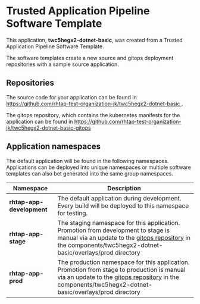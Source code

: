 # Trusted Application Pipeline Software Template

This application, **twc5hegx2-dotnet-basic**, was created from a Trusted Application Pipeline Software Template.

The software templates create a new source and gitops deployment repositories with a sample source application. 

## Repositories

The source code for your application can be found in [https://github.com/rhtap-test-organization-jk/twc5hegx2-dotnet-basic ](https://github.com/rhtap-test-organization-jk/twc5hegx2-dotnet-basic ).
 
The gitops repository, which contains the kubernetes manifests for the application can be found in 
[https://github.com/rhtap-test-organization-jk/twc5hegx2-dotnet-basic-gitops ](https://github.com/rhtap-test-organization-jk/twc5hegx2-dotnet-basic-gitops ) 

## Application namespaces 

The default application will be found in the following namespaces. Applications can be deployed into unique namespaces or multiple software templates can also bet generated into the same group namespaces.  

|  Namespace   |  Description   |  
| -------- | -------- |   
| **rhtap-app-development** | The default application during development. Every build will be deployed to this namespace for testing. | 
| **rhtap-app-stage** | The staging namespace for this application. Promotion from development to stage is manual via an update to the [gitops repository](https://github.com/rhtap-test-organization-jk/twc5hegx2-dotnet-basic-gitops ) in the components/twc5hegx2-dotnet-basic/overlays/prod directory |  
| **rhtap-app-prod** | The production namespace for this application. Promotion from stage to production is manual via an update to the [gitops repository](https://github.com/rhtap-test-organization-jk/twc5hegx2-dotnet-basic-gitops ) in the components/twc5hegx2-dotnet-basic/overlays/prod directory | 
